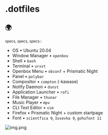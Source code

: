 # .dotfiles


:earth_africa:
---

<sub>specs, specs, specs::</sub>
* OS • Ubuntu 20.04 
* Window Manager • `openbox`
* Shell • `bash`
* Terminal • `urxvt`
* Openbox Menu • `obconf` + Prismatic Night
* Panel • `polybar`
* Compositor • `compton` (-kawase)
* Notify Daemon • `dunst`
* Application Launcher • `rofi`
* File Manager • `thunar`
* Music Player • `mpv`
* CLI Text Editor • `vim`
* Firefox • Prismatic Night + custom startpage
* Font • `scientfica 9`, `Iosevka 9`, `gohufont 11`

![img.png](https://i.imgur.com/hxygc6p.png)
